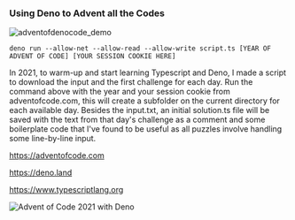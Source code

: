 ### Using Deno to Advent all the Codes

![adventofdenocode_demo](https://user-images.githubusercontent.com/6660327/202920591-d4f18f64-203e-4540-afb9-658d6660e664.gif)


```
deno run --allow-net --allow-read --allow-write script.ts [YEAR OF ADVENT OF CODE] [YOUR SESSION COOKIE HERE]
```


In 2021, to warm-up and start learning Typescript and Deno, I made a script to download the input and the first challenge for each day. Run the command above with the year and your session cookie from adventofcode.com, this will create a subfolder on the current directory for each available day. Besides the input.txt, an initial solution.ts file will be saved with the text from that day's challenge as a comment and some boilerplate code that I've found to be useful as all puzzles involve handling some line-by-line input.


https://adventofcode.com

https://deno.land

https://www.typescriptlang.org

![Advent of Code 2021 with Deno](https://repository-images.githubusercontent.com/433220540/2c8142d3-9400-4f22-b77b-86e97269bd23)
